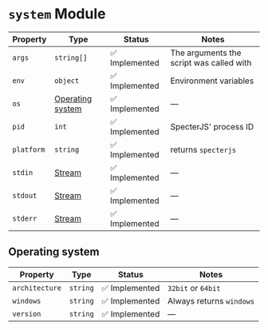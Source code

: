 # `system` Module

| Property | Type | Status | Notes |
| -------- | ---- | ------ | ----- |
| `args` | `string[]` | :white_check_mark: Implemented | The arguments the script was called with |
| `env` | `object` | :white_check_mark: Implemented | Environment variables |
| `os` | [Operating system](#operating-system) | :white_check_mark: Implemented | — |
| `pid` | `int` | :white_check_mark: Implemented | SpecterJS' process ID |
| `platform` | `string` | :white_check_mark: Implemented | returns `specterjs` |
| `stdin` | [Stream](fs.md#stream) | :white_check_mark: Implemented | — |
| `stdout` | [Stream](fs.md#stream) | :white_check_mark: Implemented | — |
| `stderr` | [Stream](fs.md#stream) | :white_check_mark: Implemented | — |

## Operating system

| Property | Type | Status | Notes |
| -------- | ---- | ------ | ----- |
| `architecture` | `string` | :white_check_mark: Implemented | `32bit` or `64bit` |
| `windows` | `string` | :white_check_mark: Implemented | Always returns `windows` |
| `version` | `string` | :white_check_mark: Implemented | — |
